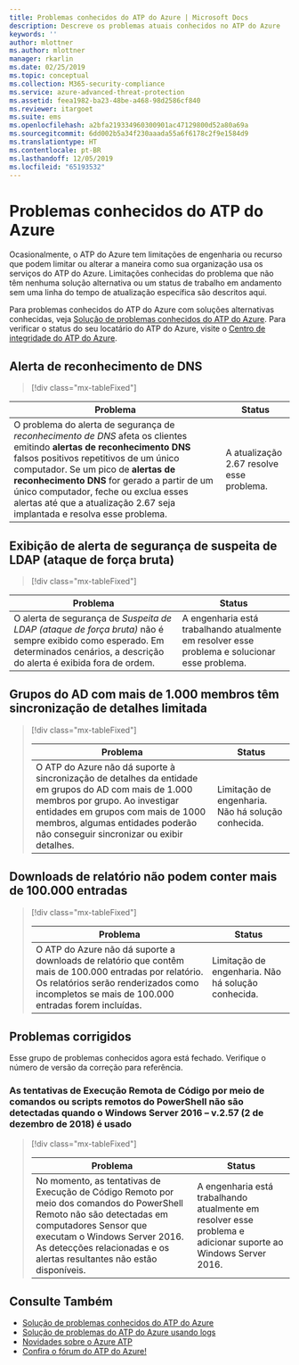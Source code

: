 ```yaml
---
title: Problemas conhecidos do ATP do Azure | Microsoft Docs
description: Descreve os problemas atuais conhecidos no ATP do Azure
keywords: ''
author: mlottner
ms.author: mlottner
manager: rkarlin
ms.date: 02/25/2019
ms.topic: conceptual
ms.collection: M365-security-compliance
ms.service: azure-advanced-threat-protection
ms.assetid: feea1982-ba23-48be-a468-98d2586cf840
ms.reviewer: itargoet
ms.suite: ems
ms.openlocfilehash: a2bfa219334960300901ac47129800d52a80a69a
ms.sourcegitcommit: 6dd002b5a34f230aaada55a6f6178c2f9e1584d9
ms.translationtype: HT
ms.contentlocale: pt-BR
ms.lasthandoff: 12/05/2019
ms.locfileid: "65193532"
---
```

# <a name="azure-atp-known-issues"></a>Problemas conhecidos do ATP do Azure

Ocasionalmente, o ATP do Azure tem limitações de engenharia ou recurso que podem limitar ou alterar a maneira como sua organização usa os serviços do ATP do Azure. Limitações conhecidas do problema que não têm nenhuma solução alternativa ou um status de trabalho em andamento sem uma linha do tempo de atualização específica são descritos aqui. 

Para problemas conhecidos do ATP do Azure com soluções alternativas conhecidas, veja [Solução de problemas conhecidos do ATP do Azure](troubleshooting-atp-known-issues.md). Para verificar o status do seu locatário do ATP do Azure, visite o [Centro de integridade do ATP do Azure](atp-health-center.md). 

## <a name="dns-reconnaissance-alert"></a>Alerta de reconhecimento de DNS
> [!div class="mx-tableFixed"] 

|Problema|Status|
|----|----|
O problema do alerta de segurança de *reconhecimento de DNS* afeta os clientes emitindo **alertas de reconhecimento DNS** falsos positivos repetitivos de um único computador. Se um pico de **alertas de reconhecimento DNS** for gerado a partir de um único computador, feche ou exclua esses alertas até que a atualização 2.67 seja implantada e resolva esse problema. | A atualização 2.67 resolve esse problema.|

## <a name="suspected-brute-force-attack-ldap-security-alert-display"></a>Exibição de alerta de segurança de suspeita de LDAP (ataque de força bruta)
> [!div class="mx-tableFixed"] 

|Problema|Status|
|----|----|
O alerta de segurança de *Suspeita de LDAP (ataque de força bruta)* não é sempre exibido como esperado. Em determinados cenários, a descrição do alerta é exibida fora de ordem.| A engenharia está trabalhando atualmente em resolver esse problema e solucionar esse problema.| 

## <a name="ad-groups-with-more-than-1000-members-have-limited-detail-sync"></a>Grupos do AD com mais de 1.000 membros têm sincronização de detalhes limitada
> [!div class="mx-tableFixed"]  
> 
> |Problema|Status|
> |----|----|
> |O ATP do Azure não dá suporte à sincronização de detalhes da entidade em grupos do AD com mais de 1.000 membros por grupo. Ao investigar entidades em grupos com mais de 1000 membros, algumas entidades poderão não conseguir sincronizar ou exibir detalhes.|Limitação de engenharia. Não há solução conhecida.|

## <a name="report-downloads-cannot-contain-more-than-100000-entries"></a>Downloads de relatório não podem conter mais de 100.000 entradas
> [!div class="mx-tableFixed"]  
> 
> |Problema|Status|
> |----|----|
> |O ATP do Azure não dá suporte a downloads de relatório que contêm mais de 100.000 entradas por relatório. Os relatórios serão renderizados como incompletos se mais de 100.000 entradas forem incluídas.|Limitação de engenharia. Não há solução conhecida.|

## <a name="closed-issues"></a>Problemas corrigidos

Esse grupo de problemas conhecidos agora está fechado. Verifique o número de versão da correção para referência.   
### <a name="remote-code-execution-attempts-using-remote-powershell-commands-or-scripts-are-not-detected-when-using-windows-server-2016---v257-december-2-2018"></a>As tentativas de Execução Remota de Código por meio de comandos ou scripts remotos do PowerShell não são detectadas quando o Windows Server 2016 – v.2.57 (2 de dezembro de 2018) é usado
> [!div class="mx-tableFixed"]  
> 
> |Problema|Status|
> |----|----|
> |No momento, as tentativas de Execução de Código Remoto por meio dos comandos do PowerShell Remoto não são detectadas em computadores Sensor que executam o Windows Server 2016. As detecções relacionadas e os alertas resultantes não estão disponíveis.|A engenharia está trabalhando atualmente em resolver esse problema e adicionar suporte ao Windows Server 2016.|

## <a name="see-also"></a>Consulte Também

- [Solução de problemas conhecidos do ATP do Azure](troubleshooting-atp-known-issues.md)
- [Solução de problemas do ATP do Azure usando logs](troubleshooting-atp-using-logs.md)
- [Novidades sobre o Azure ATP](atp-whats-new.md)
- [Confira o fórum do ATP do Azure!](https://aka.ms/azureatpcommunity)
